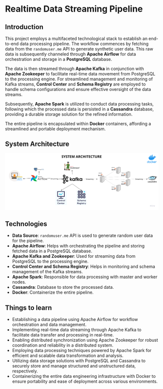 # Realtime Data Streaming Pipeline

## Introduction 
This project employs a multifaceted technological stack to establish an end-to-end data processing pipeline. The workflow commences by fetching data from the `randomuser.me` API to generate synthetic user data. This raw data is subsequently channeled through **Apache Airflow** for data orchestration and storage in a **PostgreSQL** database. 

The data is then streamed through **Apache Kafka** in conjunction with **Apache Zookeeper** to facilitate real-time data movement from PostgreSQL to the processing engine. For streamlined management and monitoring of Kafka streams, **Control Center** and **Schema Registry** are employed to handle schema configurations and ensure effective oversight of the data streams.

Subsequently, **Apache Spark** is utilized to conduct data processing tasks, following which the processed data is persisted in a **Cassandra** database, providing a durable storage solution for the refined information.

The entire pipeline is encapsulated within **Docker** containers, affording a streamlined and portable deployment mechanism. 

## System Architecture
![System Architecture](https://github.com/NitinDatta8/realtime-data-streaming/blob/main/Data%20engineering%20architecture.png)

## Technologies
- **Data Source**:  `randomuser.me` API is used to generate random user data for the pipeline.
- **Apache Airflow**: Helps with orchestrating the pipeline and storing fetched data in a PostgreSQL database.
- **Apache Kafka and Zookeeper**: Used for streaming data from PostgreSQL to the processing engine.
- **Control Center and Schema Registry**: Helps in monitoring and schema management of the Kafka streams.
- **Apache Spark**: Responsible for data processing with master and worker nodes.
- **Cassandra**: Database to store the processed data.
- **Docker**: Containerize the entire pipeline.

## Things to learn 
- Establishing a data pipeline using Apache Airflow for workflow orchestration and data management.
- Implementing real-time data streaming through Apache Kafka to facilitate data transfer and processing in real-time.
- Enabling distributed synchronization using Apache Zookeeper for robust coordination and reliability in a distributed system.
- Employing data processing techniques powered by Apache Spark for efficient and scalable data transformation and analysis.
- Utilizing data storage solutions with PostgreSQL and Cassandra to securely store and manage structured and unstructured data, respectively.
- Containerizing the entire data engineering infrastructure with Docker to ensure portability and ease of deployment across various environments.
  
